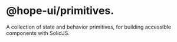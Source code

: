 # @hope-ui/primitives.

A collection of state and behavior primitives, for building accessible components with SolidJS.
